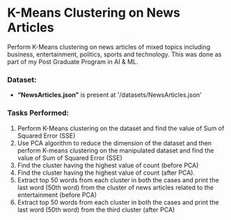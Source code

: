 #  K-Means Clustering on News Articles
 Perform K-Means clustering on news articles of mixed topics including business, entertainment, politics, sports and technology. This was done as part of my Post Graduate Program in AI & ML.

### Dataset:
-  **“NewsArticles.json”** is present at '/datasets/NewsArticles.json'

### Tasks Performed:
   1. Perform K-Means clustering on the dataset and find the value of Sum of Squared Error (SSE) 
   2. Use PCA algorithm to reduce the dimension of the dataset and then perform K-means clustering on the manipulated dataset and find the value of Sum of Squared Error (SSE) 
   3. Find the cluster having the highest value of count (before PCA)
   4. Find the cluster having the highest value of count (after PCA). 
   5. Extract top 50 words from each cluster in both the cases and print the last word (50th word) from the cluster of news articles related to the entertainment (before PCA) 
   6. Extract top 50 words from each cluster in both the cases and print the last word (50th word) from the third cluster (after PCA) 
   
   

